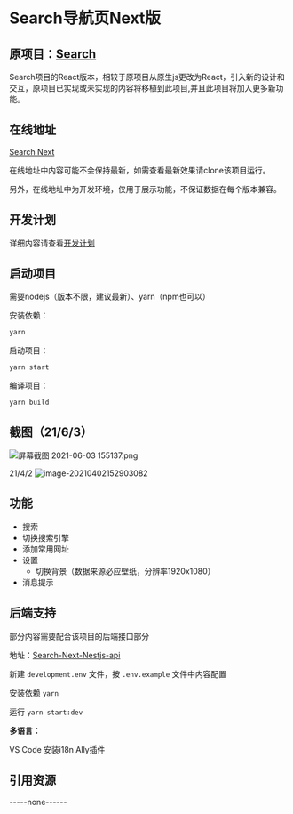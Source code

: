 # Search导航页Next版

## **原项目：**[Search](https://github.com/virzs/Search)

Search项目的React版本，相较于原项目从原生js更改为React，引入新的设计和交互，原项目已实现或未实现的内容将移植到此项目,并且此项目将加入更多新功能。

## 在线地址

[Search Next](http://dev.search.virs.xyz)

在线地址中内容可能不会保持最新，如需查看最新效果请clone该项目运行。

另外，在线地址中为开发环境，仅用于展示功能，不保证数据在每个版本兼容。

## 开发计划

详细内容请查看[开发计划](https://github.com/virzs/Search-Next/projects)

## 启动项目

需要nodejs（版本不限，建议最新）、yarn（npm也可以）

安装依赖：

```bash
yarn
```

启动项目：

```bash
yarn start
```

编译项目：

```bash
yarn build
```

## 截图（21/6/3）

![屏幕截图 2021-06-03 155137.png](http://imgs.virs.xyz/searchreactindex)

21/4/2
![image-20210402152903082](http://imgs.virs.xyz/searchreact210402.png)

## 功能

- 搜索
- 切换搜索引擎
- 添加常用网址
- 设置
  - 切换背景（数据来源必应壁纸，分辨率1920x1080）
- 消息提示

## 后端支持

部分内容需要配合该项目的后端接口部分

地址：[Search-Next-Nestjs-api](https://github.com/virzs/Search-Next-Nestjs-api)

新建 `development.env` 文件，按 `.env.example` 文件中内容配置

安装依赖 `yarn`

运行 `yarn start:dev`

**多语言：**

VS Code 安装i18n Ally插件

## 引用资源

-----none------
